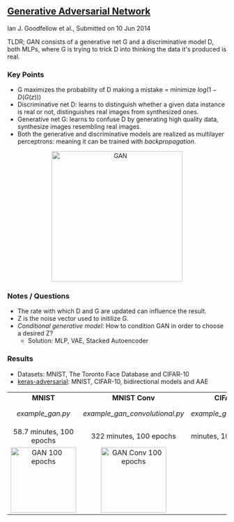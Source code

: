 ## [Generative Adversarial Network](https://arxiv.org/abs/1406.2661)
Ian J. Goodfellow et al., Submitted on 10 Jun 2014

TLDR; GAN consists of a generative net G and a discriminative model D, both MLPs, where G is trying to trick D into thinking the data it's produced is real.

### Key Points
* G maximizes the probability of D making a mistake = minimize $log(1 - D(G(z)))$
* Discriminative net D: learns to distinguish whether a given data instance is real or not, distinguishes real images from synthesized ones.
* Generative net G: learns to confuse D by generating high quality data, synthesize images resembling real images.
* Both the generative and discriminative models are realized as multilayer perceptrons: meaning it can be trained with *backpropagation*.

<p align="center">
<img src="https://github.com/gcunhase/PaperNotes/blob/master/notes/imgs/GAN.png" width="300" alt="GAN">
</p>

### Notes / Questions
* The rate with which D and G are updated can influence the result.
* Z is the noise vector used to initilize G.
* *Conditional generative model*: How to condition GAN in order to choose a desired Z?
  - Solution: MLP, VAE, Stacked Autoencoder
  
### Results
* Datasets: MNIST, The Toronto Face Database and CIFAR-10
* [keras-adversarial](https://github.com/bstriner/keras-adversarial): MNIST, CIFAR-10, bidirectional models and AAE


<table align="center"> 
  <tr>
    <td align="center"><b>MNIST</b><p><i>example_gan.py</i></p></td><td align="center"><b>MNIST Conv</b><p><i>example_gan_convolutional.py</i></p></td><td align="center"><b>CIFAR-10</b><p><i>example_gan_cifar10.py</i></p></td>
  </tr>
  <tr>
    <td align="center">58.7 minutes, 100 epochs</td><td align="center">322 minutes, 100 epochs</td><td>minutes, 100 epochs</td>
  </tr>
  <tr>
    <td align="center"><img src="https://github.com/gcunhase/PaperNotes/blob/master/notes/imgs/gan_epoch99.png" width="150" alt="GAN 100 epochs"></td><td align="center"><img src="https://github.com/gcunhase/PaperNotes/blob/master/notes/imgs/gan_conv_epoch99.png" width="150" alt="GAN Conv 100 epochs"></td><td align="center"></td>
  </tr>
</table>


